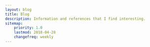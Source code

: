 ```yaml
---
layout: blog
title: Blog
description: Information and references that I find interesting.
sitemap:
    priority: 1.0
    lastmod: 2018-04-28
    changefreq: weekly
---
```


